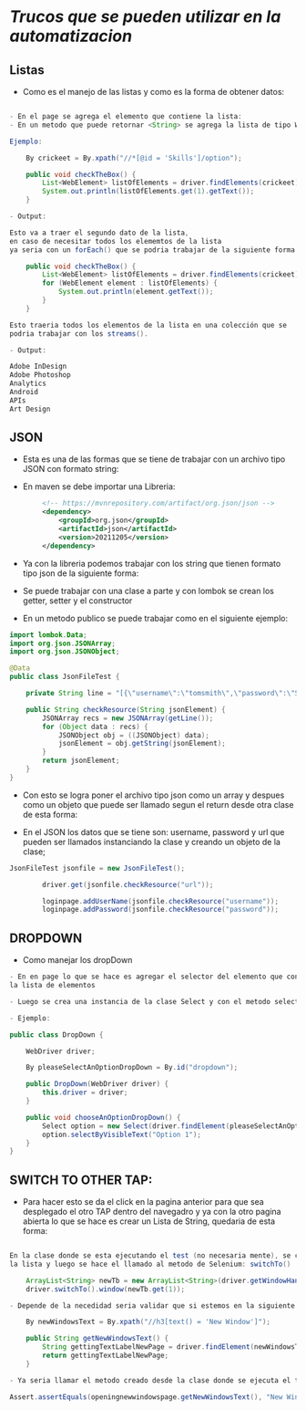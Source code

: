 # _Trucos que se pueden utilizar en la automatizacion_

## Listas

- Como es el manejo de las listas y como es la forma de obtener datos:

```java

- En el page se agrega el elemento que contiene la lista:
- En un metodo que puede retornar <String> se agrega la lista de tipo WebElment.

Ejemplo:

    By crickeet = By.xpath("//*[@id = 'Skills']/option");

    public void checkTheBox() {
        List<WebElement> listOfElements = driver.findElements(crickeet);
        System.out.println(listOfElements.get(1).getText());
    }

- Output:

Esto va a traer el segundo dato de la lista,
en caso de necesitar todos los elememtos de la lista
ya seria con un forEach() que se podria trabajar de la siguiente forma:

    public void checkTheBox() {
        List<WebElement> listOfElements = driver.findElements(crickeet);
        for (WebElement element : listOfElements) {
            System.out.println(element.getText());
        }
    }

Esto traeria todos los elementos de la lista en una colección que se
podria trabajar con los streams().

- Output:

Adobe InDesign
Adobe Photoshop
Analytics
Android
APIs
Art Design
```

## JSON

- Esta es una de las formas que se tiene de trabajar con un archivo tipo JSON
  con formato string:

- En maven se debe importar una Libreria:

```xml
        <!-- https://mvnrepository.com/artifact/org.json/json -->
        <dependency>
            <groupId>org.json</groupId>
            <artifactId>json</artifactId>
            <version>20211205</version>
        </dependency>
```

- Ya con la libreria podemos trabajar con los string que tienen formato tipo json de la siguiente forma:

- Se puede trabajar con una clase a parte y con lombok se crean los getter, setter y el constructor

- En un metodo publico se puede trabajar como en el siguiente ejemplo:

```java
import lombok.Data;
import org.json.JSONArray;
import org.json.JSONObject;

@Data
public class JsonFileTest {

    private String line = "[{\"username\":\"tomsmith\",\"password\":\"SuperSecretPassword!\",\"url\":\"https://the-internet.herokuapp.com\"}]";

    public String checkResource(String jsonElement) {
        JSONArray recs = new JSONArray(getLine());
        for (Object data : recs) {
            JSONObject obj = ((JSONObject) data);
            jsonElement = obj.getString(jsonElement);
        }
        return jsonElement;
    }
}
```

- Con esto se logra poner el archivo tipo json como un array y despues como un objeto que puede ser llamado segun el return desde otra clase de esta forma:

- En el JSON los datos que se tiene son: username, password y url que pueden ser llamados instanciando la clase y creando un objeto de la clase;

```java
JsonFileTest jsonfile = new JsonFileTest();

        driver.get(jsonfile.checkResource("url"));

        loginpage.addUserName(jsonfile.checkResource("username"));
        loginpage.addPassword(jsonfile.checkResource("password"));

```

## DROPDOWN

- Como manejar los dropDown

```java
- En en page lo que se hace es agregar el selector del elemento que contiene
la lista de elementos

- Luego se crea una instancia de la clase Select y con el metodo selectByVisibleText se agrega el elemento que se requiera:

- Ejemplo:

public class DropDown {

    WebDriver driver;

    By pleaseSelectAnOptionDropDown = By.id("dropdown");

    public DropDown(WebDriver driver) {
        this.driver = driver;
    }

    public void chooseAnOptionDropDown() {
        Select option = new Select(driver.findElement(pleaseSelectAnOptionDropDown));
        option.selectByVisibleText("Option 1");
    }
}
```

## SWITCH TO OTHER TAP:

- Para hacer esto se da el click en la pagina anterior para que sea desplegado el otro TAP dentro del navegadro y ya con la otro pagina abierta lo que se hace es crear un Lista de String, quedaria de esta forma:

```java

En la clase donde se esta ejecutando el test (no necesaria mente), se crea
la lista y luego se hace el llamado al metodo de Selenium: switchTo()

    ArrayList<String> newTb = new ArrayList<String>(driver.getWindowHandles();
    driver.switchTo().window(newTb.get(1));

- Depende de la necedidad seria validar que si estemos en la siguiente pagina y para esto en el page que se este utilizando se puede crear un metodo para obtener algún texto, se podria hacer de la siguiente forma:

    By newWindowsText = By.xpath("//h3[text() = 'New Window']");

    public String getNewWindowsText() {
        String gettingTextLabelNewPage = driver.findElement(newWindowsText).getText();
        return gettingTextLabelNewPage;
    }

- Ya seria llamar el metodo creado desde la clase donde se ejecuta el test y hacer un Assert pero eso es opcional:

Assert.assertEquals(openingnewwindowspage.getNewWindowsText(), "New Window");
```
